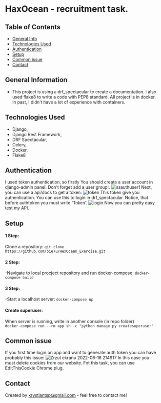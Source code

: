 # HaxOcean - recruitment task.

## Table of Contents
* [General Info](#general-information)
* [Technologies Used](#technologies-used)
* [Authentication](#Authentication)
* [Setup](#setup)
* [Common issue](#common-issue)
* [Contact](#contact)
<!-- * [License](#license) -->


## General Information
- This project is using a drf_spectacular to create a documentation. I also used flake8 to write a code with PEP8 standard. All project is in docker. In past,
I didn't have a lot of experience with containers.


## Technologies Used
- Django,
- Django Rest Framework,
- DRF Spectacular,
- Celery,
- Docker,
- Flake8


## Authentication

I used token authentication, so firstly You should create a user account in django-admin panel. Don't forget add a user group!.
![ssauthuser1](https://user-images.githubusercontent.com/83407728/174156829-a555731b-aa56-497d-9c14-9c7cdb4ae784.png)
Next, you can use a api/docs to get a token:
![token](https://user-images.githubusercontent.com/83407728/174157200-4147b4d9-53f4-4fc3-a1f8-e307b53e522b.png)
This token give you authentication. You can use this to login in drf_spectacular. Notice, that before authtoken you must write 'Token'.
![login](https://user-images.githubusercontent.com/83407728/174157720-7aa12b88-7dd5-4ca6-8e15-97e499448ba5.png)
Now you can pretty easy test my API.


## Setup
#### 1 Step: 
Clone a repository: 
`git clone https://github.com/bie7u/HexOcean_Exercise.git` 
#### 2 Step: 
-Navigate to local procject repository and run docker-compose: 
`docker-compose build` 
#### 3 Step: 
-Start a localhost server: 
`docker-compose up` 
#### Create superuser:
When server is running, write in another console (in repo folder) \
`docker-compose run --rm app sh -c "python manage.py createsuperuser"` 


## Common issue
If you first time login on app and want to generate auth token you can have probably this issue:
![Zrzut ekranu 2022-06-16 214917](https://user-images.githubusercontent.com/83407728/174158585-cc76f74f-1879-41b0-a610-bfa55bc1f84e.png)
In this case you must delete cookies from our website. Fot this task, you can use EditThisCookie Chrome plug.

## Contact
Created by [krystiantsp@gmail.com](krystiantsp@gmail.com) - feel free to contact me!
